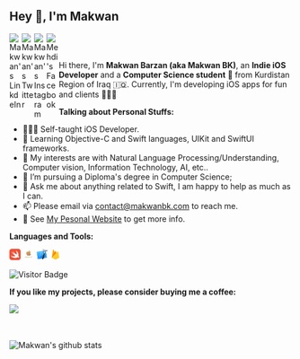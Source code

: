 ## Hey 👋, I'm Makwan

<a href="https://www.linkedin.com/in/makwanbk/">
  <img align="left" alt="Makwan's LinkdeIn" width="22px" src="https://cdn.jsdelivr.net/npm/simple-icons@v3/icons/linkedin.svg" />
</a>
<a href="https://twitter.com/makwanbk">
  <img align="left" alt="Makwan's Twitter" width="22px" src="https://cdn.jsdelivr.net/npm/simple-icons@3.1.0/icons/twitter.svg" />
</a>
<a href="https://www.instagram.com/makwanbk/">
  <img align="left" alt="Makwan's Instagram" width="22px" src="https://cdn.jsdelivr.net/npm/simple-icons@v3/icons/instagram.svg" />
</a>
<a href="https://www.facebook.com/m1bki0n">
  <img align="left" alt="Mehdi's Facebook" width="22px" src="https://cdn.jsdelivr.net/npm/simple-icons@v3/icons/facebook.svg" />
</a>

<br />
<br />

Hi there, I'm **Makwan Barzan (aka Makwan BK)**, an **Indie iOS Developer** and a **Computer Science student** 🚀 from Kurdistan Region of Iraq 🇮🇶. Currently, I'm developing iOS apps for fun and clients 👨🏽‍💻

**Talking about Personal Stuffs:**

- 👨🏽‍💻 Self-taught iOS Developer.
- 🌱 Learning Objective-C and Swift languages, UIKit and SwiftUI frameworks.
- 🤔 My interests are with Natural Language Processing/Understanding, Computer vision, Information Technology, AI, etc..
- 💼 I’m pursuing a Diploma's degree in Computer Science;
- 💬 Ask me about anything related to Swift, I am happy to help as much as I can.
- 📫 Please email via contact@makwanbk.com to reach me.
- 📝 See [My Pesonal Website](https://www.makwanbk.com) to get more info.


**Languages and Tools:**  

<code><img height="20" src="https://raw.githubusercontent.com/github/explore/80688e429a7d4ef2fca1e82350fe8e3517d3494d/topics/swift/swift.png"></code>
<code><img height="20" src="https://raw.githubusercontent.com/github/explore/80688e429a7d4ef2fca1e82350fe8e3517d3494d/topics/objective-c/objective-c.png"></code>
<code><img height="20" src="https://raw.githubusercontent.com/github/explore/80688e429a7d4ef2fca1e82350fe8e3517d3494d/topics/xcode/xcode.png"></code>
<code><img height="20" src="https://raw.githubusercontent.com/github/explore/80688e429a7d4ef2fca1e82350fe8e3517d3494d/topics/firebase/firebase.png"></code>

![Visitor Badge](https://visitor-badge.laobi.icu/badge?page_id=swapnanildhol)

**If you like my projects, please consider buying me a coffee:**

<a href="https://www.buymeacoffee.com/makwanbk"><img src="https://img.buymeacoffee.com/button-api/?text=Buy me a coffee&emoji=&slug=makwanbk&button_colour=5F7FFF&font_colour=ffffff&font_family=Cookie&outline_colour=000000&coffee_colour=FFDD00"></a>

<br>

![Makwan's github stats](https://github-readme-stats.vercel.app/api?username=m1bki0n&theme=vue&show_icons=true&hide_border=true)

